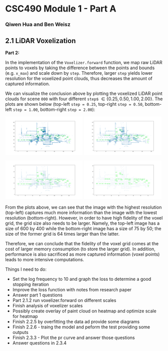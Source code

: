 # CSC490 Module 1 - Part A

### Qiwen Hua and Ben Weisz

## 2.1 LiDAR Voxelization

**Part 2:** 

In the implementation of the `Voxelizer.forward` function, we map raw LiDAR points to voxels by taking the difference between the points and bounds (e.g. `x_max`) and scale down by `step`. Therefore, larger `step` yields lower resolution for the voxelized point clouds, thus decreases the amount of captured information. 

We can visualize the conclusion above by plotting the voxelized LiDAR point clouds for scene `000` with four different `step`s $\in \{0.25, 0.50, 1.00, 2.00\}$. The plots are shown below (top-left `step = 0.25`, top-right `step = 0.50`, bottom-left `step = 1.00`, bottom-right `step = 2.00`):

<p>
    <img src="./images/vox000_step0-25.png" width="49%">
    <img src="./images/vox000_step0-50.png" width="49%">
</p>
<p>
    <img src="./images/vox000_step1-00.png" width="49%">
    <img src="./images/vox000_step2-00.png" width="49%">
</p>

From the plots above, we can see that the image with the highest resolution (top-left) captures much more information than the image with the lowest resolution (bottom-right). However, in order to have high fidelity of the voxel grid, the grid size also needs to be larger. Namely, the top-left image has a size of 600 by 400 while the bottom-right image has a size of 75 by 50; the size of the former grid is 64 times larger than the latter. 

Therefore, we can conclude that the fidelity of the voxel grid comes at the cost of larger memory consumption (to store the larger grid). In addition, performance is also sacrificed as more captured information (voxel points) leads to more intensive computations. 

Things I need to do:
- Set the log frequency to 10 and graph the loss to determine a good stopping iteration
- Improve the loss function with notes from research paper
- Answer part 1 questions
- Part 2.1.2 run voxelizer.forward on different scales
- Finish analysis of voxelizer scales
- Possibly create overlay of paint cloud on heatmap and optimize scale for heatmap
- Finish 2.2.5 by overfitting the data ad provide some diagrams
- Finish 2.2.6 - traing the model and peform the test providing some outputs
- Finish 2.3.3 - Plot the pr curve and answer those questions
- Answer questions in 2.3.4